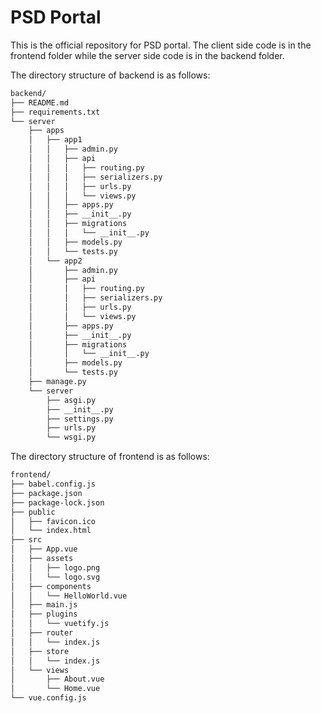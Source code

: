 # PSD Portal

This is the official repository for PSD portal.
The client side code is in the frontend folder while the server side code is in the backend folder.

The directory structure of backend is as follows:

```bash
backend/
├── README.md
├── requirements.txt
└── server
    ├── apps
    │   ├── app1
    │   │   ├── admin.py
    │   │   ├── api
    │   │   │   ├── routing.py
    │   │   │   ├── serializers.py
    │   │   │   ├── urls.py
    │   │   │   └── views.py
    │   │   ├── apps.py
    │   │   ├── __init__.py
    │   │   ├── migrations
    │   │   │   └── __init__.py
    │   │   ├── models.py
    │   │   └── tests.py
    │   └── app2
    │       ├── admin.py
    │       ├── api
    │       │   ├── routing.py
    │       │   ├── serializers.py
    │       │   ├── urls.py
    │       │   └── views.py
    │       ├── apps.py
    │       ├── __init__.py
    │       ├── migrations
    │       │   └── __init__.py
    │       ├── models.py
    │       └── tests.py
    ├── manage.py
    └── server
        ├── asgi.py
        ├── __init__.py
        ├── settings.py
        ├── urls.py
        └── wsgi.py
```

The directory structure of frontend is as follows:

```bash
frontend/
├── babel.config.js
├── package.json
├── package-lock.json
├── public
│   ├── favicon.ico
│   └── index.html
├── src
│   ├── App.vue
│   ├── assets
│   │   ├── logo.png
│   │   └── logo.svg
│   ├── components
│   │   └── HelloWorld.vue
│   ├── main.js
│   ├── plugins
│   │   └── vuetify.js
│   ├── router
│   │   └── index.js
│   ├── store
│   │   └── index.js
│   └── views
│       ├── About.vue
│       └── Home.vue
└── vue.config.js
```